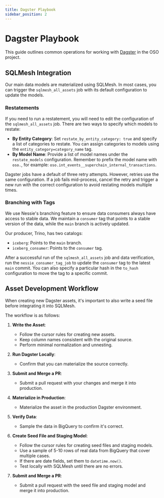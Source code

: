 ```yaml
---
title: Dagster Playbook
sidebar_position: 2
---
```


# Dagster Playbook

This guide outlines common operations for working with [Dagster](https://dagster.io/) in the OSO project.

## SQLMesh Integration

Our main data models are materialized using SQLMesh. In most cases, you can trigger the `sqlmesh_all_assets` job with its default configuration to update the models.

### Restatements

If you need to run a restatement, you will need to edit the configuration of the `sqlmesh_all_assets` job. There are two ways to specify which models to restate:

- **By Entity Category**: Set `restate_by_entity_category: true` and specify a list of categories to restate. You can assign categories to models using the `entity_category=category_name` tag.
- **By Model Name**: Provide a list of model names under the `restate_models` configuration. Remember to prefix the model name with `oso.`, for example: `oso.int_events__superchain_internal_transactions`.

Dagster jobs have a default of three retry attempts. However, retries use the same configuration. If a job fails mid-process, cancel the retry and trigger a new run with the correct configuration to avoid restating models multiple times.

### Branching with Tags

We use Nessie's branching feature to ensure data consumers always have access to stable data. We maintain a `consumer` tag that points to a stable version of the data, while the `main` branch is actively updated.

Our producer, Trino, has two catalogs:

- `iceberg`: Points to the `main` branch.
- `iceberg_consumer`: Points to the `consumer` tag.

After a successful run of the `sqlmesh_all_assets` job and data verification, run the `nessie_consumer_tag_job` to update the `consumer` tag to the latest `main` commit. You can also specify a particular hash in the `to_hash` configuration to move the tag to a specific commit.

## Asset Development Workflow

When creating new Dagster assets, it's important to also write a seed file before integrating it into SQLMesh.

The workflow is as follows:

1.  **Write the Asset**:
    - Follow the cursor rules for creating new assets.
    - Keep column names consistent with the original source.
    - Perform minimal normalization and unnesting.

2.  **Run Dagster Locally**:
    - Confirm that you can materialize the source correctly.

3.  **Submit and Merge a PR**:
    - Submit a pull request with your changes and merge it into production.

4.  **Materialize in Production**:
    - Materialize the asset in the production Dagster environment.

5.  **Verify Data**:
    - Sample the data in BigQuery to confirm it's correct.

6.  **Create Seed File and Staging Model**:
    - Follow the cursor rules for creating seed files and staging models.
    - Use a sample of 5-10 rows of real data from BigQuery that cover multiple cases.
    - If there are date fields, set them to `datetime.now()`.
    - Test locally with SQLMesh until there are no errors.

7.  **Submit and Merge a PR**:
    - Submit a pull request with the seed file and staging model and merge it into production.
